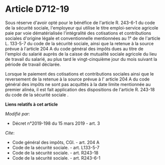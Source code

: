 # Article D712-19

Sous réserve d'avoir opté pour le bénéfice de l'article R. 243-6-1 du code de la sécurité sociale, l'employeur qui utilise le
titre emploi-service agricole paie par voie dématérialisée l'intégralité des cotisations et contributions sociales d'origine
légale et conventionnelle mentionnées au 1° de de l'article L. 133-5-7 du code de la sécurité sociale, ainsi que la retenue à
la source prévue à l'article 204 A du code général des impôts dues au titre de l'emploi du salarié auprès de la caisse de
mutualité sociale agricole du lieu de travail du salarié, au plus tard le vingt-cinquième jour du mois suivant la période de
travail déclarée.

Lorsque le paiement des cotisations et contributions sociales ainsi que le reversement de la retenue à la source prévue à l'
article 204 A du code général des impôts ne sont pas acquittés à la date limite mentionnée au premier alinéa, il est fait
application des  dispositions de l'article R. 243-18 du code de la sécurité sociale .

**Liens relatifs à cet article**

_Modifié par_:

  - Décret n°2019-198 du 15 mars 2019 - art. 3

_Cite_:

  - Code général des impôts, CGI. - art. 204 A
  - Code de la sécurité sociale. - art. L133-5-7
  - Code de la sécurité sociale. - art. R243-18
  - Code de la sécurité sociale. - art. R243-6-1
